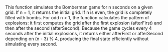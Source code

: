 This function simulates the Bomberman game for n seconds on a given grid. If n = 1, it returns the initial grid. If n is even, the grid is completely filled with bombs. For odd n > 1, the function calculates the pattern of explosions: it first computes the grid after the first explosion (afterFirst) and then after the second (afterSecond). Because the game cycles every 4 seconds after the initial explosions, it returns either afterFirst or afterSecond depending on (n - 3) % 4, producing the final state efficiently without simulating every second.